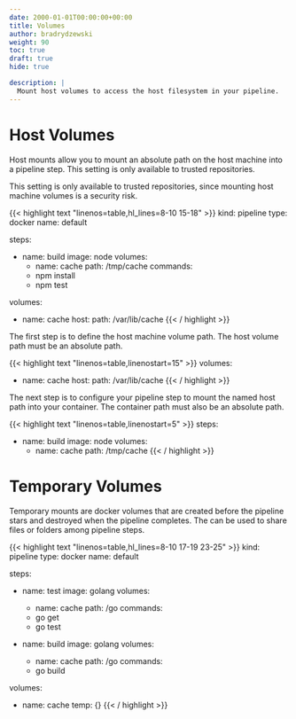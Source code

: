 ```yaml
---
date: 2000-01-01T00:00:00+00:00
title: Volumes
author: bradrydzewski
weight: 90
toc: true
draft: true
hide: true

description: |
  Mount host volumes to access the host filesystem in your pipeline.
---
```


# Host Volumes

Host mounts allow you to mount an absolute path on the host machine into a pipeline step. This setting is only available to trusted repositories.

<div class="alert alert-warn">
This setting is only available to trusted repositories, since mounting host machine volumes is a security risk.
</div>

{{< highlight text "linenos=table,hl_lines=8-10 15-18" >}}
kind: pipeline
type: docker
name: default

steps:
- name: build
  image: node
  volumes:
  - name: cache
    path: /tmp/cache
  commands:
  - npm install
  - npm test

volumes:
- name: cache
  host:
    path: /var/lib/cache
{{< / highlight >}}

The first step is to define the host machine volume path. The host volume path must be an absolute path.

{{< highlight text "linenos=table,linenostart=15" >}}
volumes:
- name: cache
  host:
    path: /var/lib/cache
{{< / highlight >}}

The next step is to configure your pipeline step to mount the named host path into your container. The container path must also be an absolute path.

{{< highlight text "linenos=table,linenostart=5" >}}
steps:
- name: build
  image: node
  volumes:
  - name: cache
    path: /tmp/cache
{{< / highlight >}}


# Temporary Volumes


Temporary mounts are docker volumes that are created before the pipeline stars and destroyed when the pipeline completes. The can be used to share files or folders among pipeline steps.

{{< highlight text "linenos=table,hl_lines=8-10 17-19 23-25" >}}
kind: pipeline
type: docker
name: default

steps:
- name: test
  image: golang
  volumes:
  - name: cache
    path: /go
  commands:
  - go get
  - go test

- name: build
  image: golang
  volumes:
  - name: cache
    path: /go
  commands:
  - go build

volumes:
- name: cache
  temp: {}
{{< / highlight >}}
